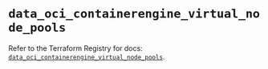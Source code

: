 # `data_oci_containerengine_virtual_node_pools`

Refer to the Terraform Registry for docs: [`data_oci_containerengine_virtual_node_pools`](https://registry.terraform.io/providers/oracle/oci/6.37.0/docs/data-sources/containerengine_virtual_node_pools).
